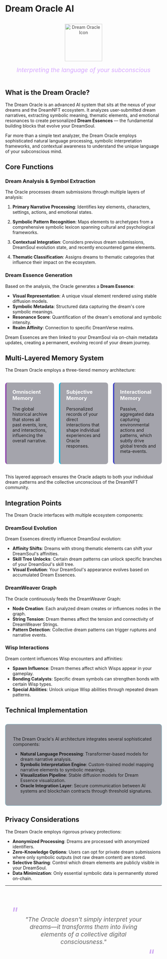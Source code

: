 # Dream Oracle AI

<div class="oracle-header">
<img src="/images/placeholder.svg" alt="Dream Oracle Icon" class="oracle-icon">
<p class="oracle-tagline">Interpreting the language of your subconscious</p>
</div>

## What is the Dream Oracle?

The Dream Oracle is an advanced AI system that sits at the nexus of your dreams and the DreamNFT ecosystem. It analyzes user-submitted dream narratives, extracting symbolic meaning, thematic elements, and emotional resonances to create personalized **Dream Essences** — the fundamental building blocks that evolve your DreamSoul.

Far more than a simple text analyzer, the Dream Oracle employs sophisticated natural language processing, symbolic interpretation frameworks, and contextual awareness to understand the unique language of your subconscious mind.

## Core Functions

### Dream Analysis & Symbol Extraction

The Oracle processes dream submissions through multiple layers of analysis:

1. **Primary Narrative Processing**: Identifies key elements, characters, settings, actions, and emotional states.

2. **Symbolic Pattern Recognition**: Maps elements to archetypes from a comprehensive symbolic lexicon spanning cultural and psychological frameworks.

3. **Contextual Integration**: Considers previous dream submissions, DreamSoul evolution state, and recently encountered game elements.

4. **Thematic Classification**: Assigns dreams to thematic categories that influence their impact on the ecosystem.

### Dream Essence Generation

Based on the analysis, the Oracle generates a **Dream Essence**:

- **Visual Representation**: A unique visual element rendered using stable diffusion models.
- **Symbolic Metadata**: Structured data capturing the dream's core symbolic meanings.
- **Resonance Score**: Quantification of the dream's emotional and symbolic intensity.
- **Realm Affinity**: Connection to specific DreamVerse realms.

Dream Essences are then linked to your DreamSoul via on-chain metadata updates, creating a permanent, evolving record of your dream journey.

## Multi-Layered Memory System

The Dream Oracle employs a three-tiered memory architecture:

<div class="memory-system">
<div class="memory-tier">
<h3>Omniscient Memory</h3>
<p>The global historical archive that stores all past events, lore, and interactions, influencing the overall narrative.</p>
</div>

<div class="memory-tier">
<h3>Subjective Memory</h3>
<p>Personalized records of your direct interactions that shape individual experiences and Oracle responses.</p>
</div>

<div class="memory-tier">
<h3>Interactional Memory</h3>
<p>Passive, aggregated data capturing environmental actions and patterns, which subtly drive global trends and meta-events.</p>
</div>
</div>

This layered approach ensures the Oracle adapts to both your individual dream patterns and the collective unconscious of the DreamNFT community.

## Integration Points

The Dream Oracle interfaces with multiple ecosystem components:

### DreamSoul Evolution

Dream Essences directly influence DreamSoul evolution:

- **Affinity Shifts**: Dreams with strong thematic elements can shift your DreamSoul's affinities.
- **Skill Tree Unlocks**: Certain dream patterns can unlock specific branches of your DreamSoul's skill tree.
- **Visual Evolution**: Your DreamSoul's appearance evolves based on accumulated Dream Essences.

### DreamWeaver Graph

The Oracle continuously feeds the DreamWeaver Graph:

- **Node Creation**: Each analyzed dream creates or influences nodes in the graph.
- **String Tension**: Dream themes affect the tension and connectivity of DreamWeaver Strings.
- **Pattern Detection**: Collective dream patterns can trigger ruptures and narrative events.

### Wisp Interactions

Dream content influences Wisp encounters and affinities:

- **Spawn Influence**: Dream themes affect which Wisps appear in your gameplay.
- **Bonding Catalysts**: Specific dream symbols can strengthen bonds with certain Wisp types.
- **Special Abilities**: Unlock unique Wisp abilities through repeated dream patterns.

## Technical Implementation

<div class="tech-details">

The Dream Oracle's AI architecture integrates several sophisticated components:

- **Natural Language Processing**: Transformer-based models for dream narrative analysis.
- **Symbolic Interpretation Engine**: Custom-trained model mapping narrative elements to symbolic meanings.
- **Visualization Pipeline**: Stable diffusion models for Dream Essence visualization.
- **Oracle Integration Layer**: Secure communication between AI systems and blockchain contracts through threshold signatures.

</div>

## Privacy Considerations

The Dream Oracle employs rigorous privacy protections:

- **Anonymized Processing**: Dreams are processed with anonymized identifiers.
- **Zero-Knowledge Options**: Users can opt for private dream submissions where only symbolic outputs (not raw dream content) are stored.
- **Selective Sharing**: Control which dream elements are publicly visible in your DreamSoul.
- **Data Minimization**: Only essential symbolic data is permanently stored on-chain.

---

<div class="quote-section">
<blockquote>
"The Oracle doesn't simply interpret your dreams—it transforms them into living elements of a collective digital consciousness."
</blockquote>
</div>

<style>
.oracle-header {
  text-align: center;
  margin: 2rem 0 3rem;
}

.oracle-icon {
  width: 120px;
  height: 120px;
  opacity: 0.8;
}

.oracle-tagline {
  font-size: 1.2rem;
  font-style: italic;
  margin-top: 1rem;
  color: #d6a8ff;
}

.memory-system {
  display: flex;
  flex-direction: column;
  gap: 1rem;
  margin: 2rem 0;
}

.memory-tier {
  padding: 1.2rem;
  border-radius: 8px;
  background: rgba(30, 30, 50, 0.4);
  border-left: 4px solid;
}

.memory-tier:nth-child(1) {
  border-color: #8e44ad;
}

.memory-tier:nth-child(2) {
  border-color: #0abde3;
}

.memory-tier:nth-child(3) {
  border-color: #3c40c6;
}

.memory-tier h3 {
  margin-top: 0;
  color: white;
}

.tech-details {
  background: rgba(10, 10, 30, 0.4);
  border-radius: 8px;
  padding: 1.5rem;
  margin: 2rem 0;
  border: 1px solid rgba(10, 189, 227, 0.3);
}

.quote-section {
  margin: 4rem 0 2rem;
  text-align: center;
}

.quote-section blockquote {
  font-size: 1.2rem;
  font-style: italic;
  border-left: none;
  position: relative;
  padding: 2rem;
  max-width: 80%;
  margin: 0 auto;
}

.quote-section blockquote:before,
.quote-section blockquote:after {
  content: '"';
  font-size: 3rem;
  color: rgba(138, 43, 226, 0.4);
  position: absolute;
  line-height: 1;
}

.quote-section blockquote:before {
  top: 0;
  left: 0;
}

.quote-section blockquote:after {
  bottom: 0;
  right: 0;
  transform: rotate(180deg);
}

@media (min-width: 768px) {
  .memory-system {
    flex-direction: row;
  }

  .memory-tier {
    flex: 1;
  }
}
</style>